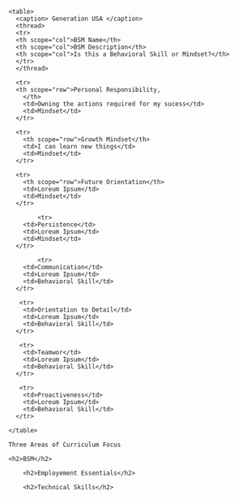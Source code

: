 <!DOCTYPE html>
<html>
  <head>
    <meta charset="utf-8">
    <meta name="viewport" content="width=device-width, initial-scale=1.0">
    <title>Employee Information</title>
    <link rel="stylesheet" href="css/normalize.css">
    <link href='http://fonts.googleapis.com/css?family=Nunito:400,300' rel='stylesheet' type='text/css'>
    <link rel="stylesheet" href="css/main.css">
  </head>
  <body>
    

    <table>
      <caption> Generation USA </caption>
      <thread>
      <tr>
      <th scope="col">BSM Name</th>
      <th scope="col">BSM Description</th>
      <th scope="col">Is this a Behavioral Skill or Mindset?</th>
      </tr>
      </thread>
      
      <tr>
      <th scope="row">Personal Responsibility, 
        </th>
        <td>Owning the actions required for my sucess</td>
        <td>Mindset</td>   
      </tr>
      
      <tr>
        <th scope="row">Growth Mindset</th>
        <td>I can learn new things</td>
        <td>Mindset</td>
      </tr>
      
      <tr>
        <th scope="row">Future Orientation</th>
        <td>Loreum Ipsum</td>
        <td>Mindset</td>
      </tr>
      
            <tr>
        <td>Persistence</td>
        <td>Loreum Ipsum</td>
        <td>Mindset</td>
      </tr>
      
            <tr>
        <td>Communication</td>
        <td>Loreum Ipsum</td>
        <td>Behavioral Skill</td>
      </tr>
      
       <tr>
        <td>Orientation to Detail</td>
        <td>Loreum Ipsum</td>
        <td>Behavioral Skill</td>
      </tr>
      
       <tr>
        <td>Teamwor</td>
        <td>Loreum Ipsum</td>
        <td>Behavioral Skill</td>
      </tr>
      
       <tr>
        <td>Proactiveness</td>
        <td>Loreum Ipsum</td>
        <td>Behavioral Skill</td>
      </tr>
      
    </table>    
    
    Three Areas of Curriculum Focus
    
    <h2>BSM</h2>
<div class="square"></div>
    
        <h2>Employement Essentials</h2>
<div class="square"></div>
    
        <h2>Technical Skills</h2>
<div class="square"></div>
    
  </body>
</html>

